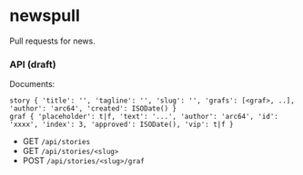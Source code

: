 newspull
========

Pull requests for news. 


### API (draft)

Documents:
    
    story { 'title': '', 'tagline': '', 'slug': '', 'grafs': [<graf>, ..], 'author': 'arc64', 'created': ISODate() }
    graf { 'placeholder': t|f, 'text': '...', 'author': 'arc64', 'id': 'xxxx', 'index': 3, 'approved': ISODate(), 'vip': t|f }

* GET ``/api/stories``
* GET ``/api/stories/<slug>`` 
* POST ``/api/stories/<slug>/graf``
